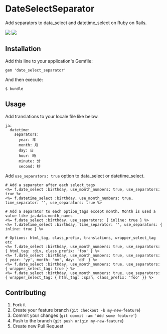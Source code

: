 # DateSelectSeparator

Add separators to data_select and datetime_select on Ruby on Rails.

![](https://dl.dropboxusercontent.com/u/177616/images/github/date_select_separator/1.png)
![](https://dl.dropboxusercontent.com/u/177616/images/github/date_select_separator/2.png)

## Installation

Add this line to your application's Gemfile:

    gem 'date_select_separator'

And then execute:

    $ bundle

## Usage

Add translations to your locale file like below.

    ja:
      datetime:
        separators:
          year: 年
          month: 月
          day: 日
          hour: 時
          minute: 分
          second: 秒

Add `use_separators: true` option to data_select or datetime_select.

    # Add a separator after each select_tags
    <%= f.date_select :birthday, use_month_numbers: true, use_separators: true %>
    <%= f.datetime_select :birthday, use_month_numbers: true, time_separator: '', use_separators: true %>

    # Add a separator to each option_tags except month. Month is used a value like ja.data.month_names
    <%= f.date_select :birthday, use_separators: { inline: true } %>
    <%= f.datetime_select :birthday, time_separator: '', use_separators: { inline: true } %>

    # Options: html_tag, class_prefix, translations, wrapper_select_tag etc
    <%= f.date_select :birthday, use_month_numbers: true, use_separators: { html_tag: :div, class_prefix: 'foo' } %>
    <%= f.date_select :birthday, use_month_numbers: true, use_separators: { year: 'yy', month: 'mm', day: 'dd' } %>
    <%= f.date_select :birthday, use_month_numbers: true, use_separators: { wrapper_select_tag: true } %>
    <%= f.date_select :birthday, use_month_numbers: true, use_separators: { wrapper_select_tag: { html_tag: :span, class_prefix: 'foo' }} %>

## Contributing

1. Fork it
2. Create your feature branch (`git checkout -b my-new-feature`)
3. Commit your changes (`git commit -am 'Add some feature'`)
4. Push to the branch (`git push origin my-new-feature`)
5. Create new Pull Request
